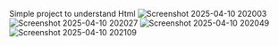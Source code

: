  Simple project to understand Html
![Screenshot 2025-04-10 202003](https://github.com/user-attachments/assets/18e1410f-1bb1-4bb8-9d42-ad818ffc29e2)
![Screenshot 2025-04-10 202027](https://github.com/user-attachments/assets/fb426488-8a79-453d-90de-407214051098)
![Screenshot 2025-04-10 202049](https://github.com/user-attachments/assets/90ff7fa2-484e-449b-a294-926a81b23428)
![Screenshot 2025-04-10 202109](https://github.com/user-attachments/assets/746396ab-06ba-4ff5-97e6-bf7d39391c0c)
